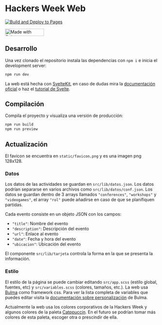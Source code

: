 # Hackers Week Web

[![Build and Deploy to Pages](https://github.com/ConsejoInfUMA/HackersWeekWeb/actions/workflows/main.yml/badge.svg)](https://github.com/ConsejoInfUMA/HackersWeekWeb/actions/workflows/main.yml)

<a href="https://bulma.io">
  <img
    src="https://bulma.io/images/made-with-bulma.png"
    alt="Made with Bulma"
    width="128"
    height="24">
</a>

## Desarrollo

Una vez clonado el repositorio instala las dependencias con `npm i` e inicia el development server:

```bash
npm run dev
```

La web está hecha con [SvelteKit](https://kit.svelte.dev/), en caso de dudas mira la [documentación oficial](https://kit.svelte.dev/docs/introduction) o haz el [tutorial de Svelte](https://svelte.dev/tutorial/basics).

## Compilación

Compila el proyecto y visualiza una versión de producción:

```bash
npm run build
npm run preview
```

## Actualización

El favicon se encuentra en `static/favicon.png` y es una imagen png 128x128.

### Datos

Los datos de las actividades se guardan en `src/lib/datos.json`. Los datos podrían separarse en varios archivos como `src/lib/datos/conf.json`. Los datos se guardan dentro de 3 arrays llamados `"conferences"`, `"workshops"` y `"videogames"`, el array `"rol"` puede añadirse en caso de que se planifiquen partidas.

Cada evento consiste en un objeto JSON con los campos:
- `"title"`: Nombre del evento
- `"description"`: Descripción del evento
- `"url"`: Enlace al evento
- `"date"`: Fecha y hora del evento
- `"ubicacion"`: Ubicación del evento

El componente `src/lib/tarjeta` controla la forma en la que se presenta la información.

### Estilo

El estilo de la página se puede cambiar editando `src/app.scss` (estilo global, fuentes, etc) y `src/variables.scss` (colores, tamaños, etc.). La web usa [Bulma](https://bulma.io/) como framework css. Para ver la lista completa de variables que puedes editar visita la [documentación sobre personalización](https://bulma.io/documentation/customize/variables/) de Bulma.

Actualmente la web usa los colores corporativos de la Hackers Week y algunos colores de la paleta [Catppuccin](https://github.com/catppuccin/catppuccin). En el futuro se podrían tomar más colores de esta paleta, escoger otra o prescindir de ella.
